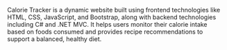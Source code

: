 Calorie Tracker is a dynamic website built using frontend technologies like HTML, CSS, JavaScript, and Bootstrap, along with backend technologies including C# and .NET MVC. It helps users monitor their calorie intake based on foods consumed and provides recipe recommendations to support a balanced, healthy diet.
